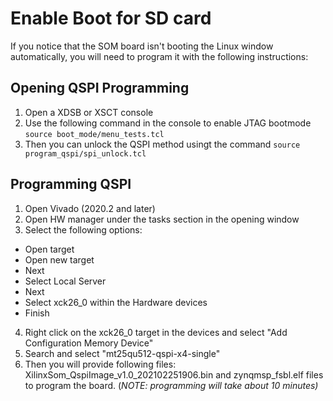# Enable Boot for SD card

If you notice that the SOM board isn't booting the Linux window automatically, you will need to program it with the following instructions:

## Opening QSPI Programming
1. Open a XDSB or XSCT console
2. Use the following command in the console to enable JTAG bootmode `source boot_mode/menu_tests.tcl`
3. Then you can unlock the QSPI method usingt the command `source program_qspi/spi_unlock.tcl`

## Programming QSPI 

1. Open Vivado (2020.2 and later)
2. Open HW manager under the tasks section in the opening window
3. Select the following options:
  - Open target
  - Open new target
  - Next 
  - Select Local Server
  - Next
  - Select xck26_0 within the Hardware devices
  - Finish
 4. Right click on the xck26_0 target in the devices and select "Add Configuration Memory Device"
 5. Search and select "mt25qu512-qspi-x4-single"
 6. Then you will provide following files: XilinxSom_QspiImage_v1.0_202102251906.bin and zynqmsp_fsbl.elf files to program the board. (*NOTE: programming will take about 10 minutes)*
